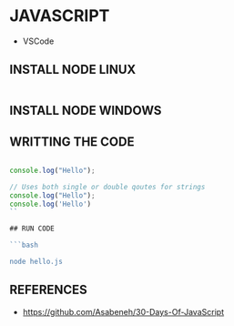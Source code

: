 # JAVASCRIPT

- VSCode

## INSTALL NODE LINUX

```bash

```

## INSTALL NODE WINDOWS

## WRITTING THE CODE

```js

console.log("Hello");

```

```js
// Uses both single or double qoutes for strings
console.log("Hello");
console.log('Hello')
``

## RUN CODE

```bash

node hello.js

```

## REFERENCES

- https://github.com/Asabeneh/30-Days-Of-JavaScript
